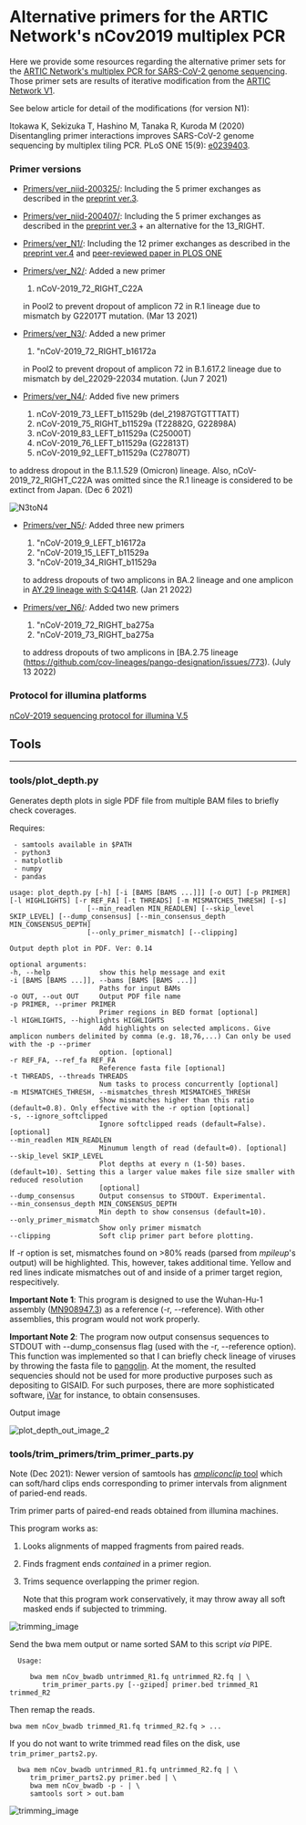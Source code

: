 # Alternative primers for the ARTIC Network's nCov2019 multiplex PCR


Here we provide some resources regarding the alternative primer sets for the [ARTIC Network's multiplex PCR for SARS-CoV-2 genome sequencing](https://github.com/artic-network/artic-ncov2019). Those primer sets are results of iterative modification from the [ARTIC Network V1](https://github.com/artic-network/artic-ncov2019).

See below article for detail of the modifications (for version N1):

Itokawa K, Sekizuka T, Hashino M, Tanaka R, Kuroda M (2020) Disentangling primer interactions improves SARS-CoV-2 genome sequencing by multiplex tiling PCR. PLoS ONE 15(9): [e0239403](https://journals.plos.org/plosone/article?id=10.1371/journal.pone.0239403).

### Primer versions
- [Primers/ver_niid-200325/](https://github.com/ItokawaK/Alt_nCov2019_primers/tree/master/Primers/ver_niid-200325): Including the 5 primer exchanges as described in the [preprint ver.3](https://www.biorxiv.org/content/10.1101/2020.03.10.985150v3).
- [Primers/ver_niid-200407/](https://github.com/ItokawaK/Alt_nCov2019_primers/tree/master/Primers/ver_niid-200407): Including the 5 primer exchanges as described in the [preprint ver.3](https://www.biorxiv.org/content/10.1101/2020.03.10.985150v3) + an alternative for the 13_RIGHT.
- [Primers/ver_N1/](https://github.com/ItokawaK/Alt_nCov2019_primers/tree/master/Primers/ver_N1): Including the 12 primer exchanges as described in the [preprint ver.4](https://www.biorxiv.org/content/10.1101/2020.03.10.985150v4.full.pdf) and [peer-reviewed paper in PLOS ONE](https://journals.plos.org/plosone/article?id=10.1371/journal.pone.0239403)
- [Primers/ver_N2/](https://github.com/ItokawaK/Alt_nCov2019_primers/tree/master/Primers/ver_N2): Added a new primer
    1. nCoV-2019_72_RIGHT_C22A

  in Pool2 to prevent dropout of amplicon 72 in R.1 lineage due to mismatch by G22017T mutation. (Mar 13 2021)
- [Primers/ver_N3/](https://github.com/ItokawaK/Alt_nCov2019_primers/tree/master/Primers/ver_N3): Added a new primer
    1. "nCoV-2019_72_RIGHT_b16172a

  in Pool2 to prevent dropout of amplicon 72 in B.1.617.2 lineage due to mismatch by del_22029-22034 mutation. (Jun 7 2021)
- [Primers/ver_N4/](https://github.com/ItokawaK/Alt_nCov2019_primers/tree/master/Primers/ver_N4): Added five new primers
    1. nCoV-2019_73_LEFT_b11529b (del_21987GTGTTTATT)
    1. nCoV-2019_75_RIGHT_b11529a (T22882G, G22898A)
    1. nCoV-2019_83_LEFT_b11529a (C25000T)
    1. nCoV-2019_76_LEFT_b11529a (G22813T)
    1. nCoV-2019_92_LEFT_b11529a (C27807T)

 to address dropout in the B.1.1.529 (Omicron) lineage. Also, nCoV-2019_72_RIGHT_C22A was omitted since the R.1 lineage is considered to be extinct from Japan. (Dec 6 2021)

 ![N3toN4](https://user-images.githubusercontent.com/38896687/144775717-f18bf6b0-df09-43e6-b9b3-16d76e6fa79e.PNG)

- [Primers/ver_N5/](https://github.com/ItokawaK/Alt_nCov2019_primers/tree/master/Primers/ver_N5): Added three new primers
    1. "nCoV-2019_9_LEFT_b16172a
    1. "nCoV-2019_15_LEFT_b11529a
    1. "nCoV-2019_34_RIGHT_b11529a

    to address dropouts of two amplicons in BA.2 lineage and one amplicon in [AY.29 lineage with S:Q414R](https://github.com/cov-lineages/pango-designation/issues/381). (Jan 21 2022)

- [Primers/ver_N6/](https://github.com/nasasaki/Alt_nCov2019_primers/tree/master/Primers/ver_N6): Added two new primers

    1. "nCoV-2019_72_RIGHT_ba275a
    1. "nCoV-2019_73_RIGHT_ba275a

    to address dropouts of two amplicons in [BA.2.75 lineage
    (https://github.com/cov-lineages/pango-designation/issues/773).  (July 13 2022)

### Protocol for illumina platforms
[nCoV-2019 sequencing protocol for illumina V.5](https://www.protocols.io/view/ncov-2019-sequencing-protocol-for-illumina-b2msqc6e)

## Tools
-------
### tools/plot_depth.py

   Generates depth plots in sigle PDF file from multiple BAM files to briefly check coverages.

   Requires:

     - samtools available in $PATH
     - python3
     - matplotlib
     - numpy
     - pandas

  ```
  usage: plot_depth.py [-h] [-i [BAMS [BAMS ...]]] [-o OUT] [-p PRIMER] [-l HIGHLIGHTS] [-r REF_FA] [-t THREADS] [-m MISMATCHES_THRESH] [-s]
                     [--min_readlen MIN_READLEN] [--skip_level SKIP_LEVEL] [--dump_consensus] [--min_consensus_depth MIN_CONSENSUS_DEPTH]
                     [--only_primer_mismatch] [--clipping]

Output depth plot in PDF. Ver: 0.14

optional arguments:
  -h, --help            show this help message and exit
  -i [BAMS [BAMS ...]], --bams [BAMS [BAMS ...]]
                        Paths for input BAMs
  -o OUT, --out OUT     Output PDF file name
  -p PRIMER, --primer PRIMER
                        Primer regions in BED format [optional]
  -l HIGHLIGHTS, --highlights HIGHLIGHTS
                        Add highlights on selected amplicons. Give amplicon numbers delimited by comma (e.g. 18,76,...) Can only be used with the -p --primer     
                        option. [optional]
  -r REF_FA, --ref_fa REF_FA
                        Reference fasta file [optional]
  -t THREADS, --threads THREADS
                        Num tasks to process concurrently [optional]
  -m MISMATCHES_THRESH, --mismatches_thresh MISMATCHES_THRESH
                        Show mismatches higher than this ratio (default=0.8). Only effective with the -r option [optional]
  -s, --ignore_softclipped
                        Ignore softclipped reads (default=False). [optional]
  --min_readlen MIN_READLEN
                        Minumum length of read (default=0). [optional]
  --skip_level SKIP_LEVEL
                        Plot depths at every n (1-50) bases. (default=10). Setting this a larger value makes file size smaller with reduced resolution
                        [optional]
  --dump_consensus      Output consensus to STDOUT. Experimental.
  --min_consensus_depth MIN_CONSENSUS_DEPTH
                        Min depth to show consensus (default=10).
  --only_primer_mismatch
                        Show only primer mismatch
  --clipping            Soft clip primer part before plotting.
  ```

  If -r option is set, mismatches found on >80% reads (parsed from *mpileup*'s output) will be highlighted. This, however, takes additional time. Yellow and red lines indicate mismatches out of and inside of a primer target region, respecitively.

  **Important Note 1**: This program is designed to use the Wuhan-Hu-1 assembly ([MN908947.3](https://www.ncbi.nlm.nih.gov/nuccore/MN908947)) as a reference (-r, --reference). With other assemblies, this program would not work properly.  

  **Important Note 2**: The program now output consensus sequences to STDOUT with --dump_consensus flag (used with the -r, --reference option). This function was implemented so that I can briefly check lineage of viruses by throwing the fasta file to [pangolin](https://github.com/cov-lineages/pangolin). At the moment, the resulted sequencies should not be used for more productive purposes such as depositing to GISAID. For such purposes, there are more sophisticated software, [iVar](https://github.com/andersen-lab/ivar) for instance, to obtain consensuses.

  Output image

![plot_depth_out_image_2](https://user-images.githubusercontent.com/38896687/104012314-ec1a1580-51f2-11eb-97f1-a5c4b21a19c7.png)



### tools/trim_primers/trim_primer_parts.py

 Note (Dec 2021): Newer version of samtools has [*ampliconclip* tool](https://www.htslib.org/doc/samtools-ampliconclip.html) which can soft/hard clips ends corresponding to primer intervals from alignment of paried-end reads.

  Trim primer parts of paired-end reads obtained from illumina machines.

  This program works as:

 1. Looks alignments of mapped fragments from paired reads.
 1. Finds fragment ends *contained* in a primer region.
 1. Trims sequence overlapping the primer region.

    Note that this program work conservatively, it may throw away all soft masked ends if subjected to trimming.

![trimming_image](https://user-images.githubusercontent.com/38896687/78016726-2a41f900-7386-11ea-8dfd-a3960ee3283f.PNG)

 Send the bwa mem output or name sorted SAM to this script *via* PIPE.
 ```
   Usage:

      bwa mem nCov_bwadb untrimmed_R1.fq untrimmed_R2.fq | \
         trim_primer_parts.py [--gziped] primer.bed trimmed_R1 trimmed_R2
  ```

  Then remap the reads.
  ```
  bwa mem nCov_bwadb trimmed_R1.fq trimmed_R2.fq > ...

  ```

  If you do not want to write trimmed read files on the disk, use `trim_primer_parts2.py`.

  ```
    bwa mem nCov_bwadb untrimmed_R1.fq untrimmed_R2.fq | \
       trim_primer_parts2.py primer.bed | \
       bwa mem nCov_bwadb -p - | \
       samtools sort > out.bam
  ```

![trimming_image](https://user-images.githubusercontent.com/38896687/77902160-b89d7880-72bb-11ea-9ef6-9beaa33310bb.png)
